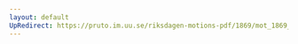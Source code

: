 ```yaml
---
layout: default
UpRedirect: https://pruto.im.uu.se/riksdagen-motions-pdf/1869/mot_1869__ak__13.pdf
---
```

